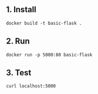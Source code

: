 ## 1. Install

`docker build -t basic-flask .`

## 2. Run

`docker run -p 5000:80 basic-flask`

## 3. Test

`curl localhost:5000`
